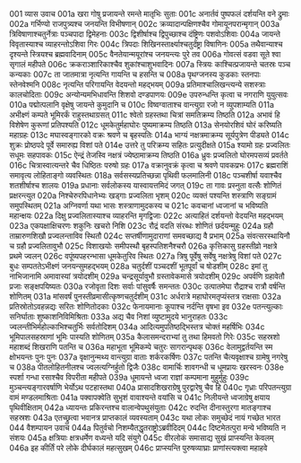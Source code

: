 001	व्यास उवाच
001a	खरा गोषु प्रजायन्ते रमन्ते मातृभिः सुताः
001c	अनार्तवं पुष्पफलं दर्शयन्ति वने द्रुमाः
002a	गर्भिण्यो राजपुत्र्यश्च जनयन्ति विभीषणान्
002c	क्रव्यादान्पक्षिणश्चैव गोमायूनपरान्मृगान्
003a	त्रिविषाणाश्चतुर्नेत्राः पञ्चपादा द्विमेहनाः
003c	द्विशीर्षाश्च द्विपुच्छाश्च दंष्ट्रिणः पशवोऽशिवाः
004a	जायन्ते विवृतास्याश्च व्याहरन्तोऽशिवा गिरः
004c	त्रिपदाः शिखिनस्तार्क्ष्याश्चतुर्दंष्ट्रा विषाणिनः
005a	तथैवान्याश्च दृश्यन्ते स्त्रियश्च ब्रह्मवादिनाम्
005c	वैनतेयान्मयूरांश्च जनयन्त्यः पुरे तव
006a	गोवत्सं वडवा सूते श्वा सृगालं महीपते
006c	क्रकराञ्शारिकाश्चैव शुकांश्चाशुभवादिनः
007a	स्त्रियः काश्चित्प्रजायन्ते चतस्रः पञ्च कन्यकाः
007c	ता जातमात्रा नृत्यन्ति गायन्ति च हसन्ति च
008a	पृथग्जनस्य कुडकाः स्तनपाः स्तेनवेश्मनि
008c	नृत्यन्ति परिगायन्ति वेदयन्तो महद्भयम्
009a	प्रतिमाश्चालिखन्त्यन्ये सशस्त्राः कालचोदिताः
009c	अन्योन्यमभिधावन्ति शिशवो दण्डपाणयः
009e	उपरुन्धन्ति कृत्वा च नगराणि युयुत्सवः
010a	पद्मोत्पलानि वृक्षेषु जायन्ते कुमुदानि च
010c	विष्वग्वाताश्च वान्त्युग्रा रजो न व्युपशाम्यति
011a	अभीक्ष्णं कम्पते भूमिरर्कं राहुस्तथाग्रसत्
011c	श्वेतो ग्रहस्तथा चित्रां समतिक्रम्य तिष्ठति
012a	अभावं हि विशेषेण कुरूणां प्रतिपश्यति
012c	धूमकेतुर्महाघोरः पुष्यमाक्रम्य तिष्ठति
013a	सेनयोरशिवं घोरं करिष्यति महाग्रहः
013c	मघास्वङ्गारको वक्रः श्रवणे च बृहस्पतिः
014a	भाग्यं नक्षत्रमाक्रम्य सूर्यपुत्रेण पीड्यते
014c	शुक्रः प्रोष्ठपदे पूर्वे समारुह्य विशां पते
014e	उत्तरे तु परिक्रम्य सहितः प्रत्युदीक्षते
015a	श्यामो ग्रहः प्रज्वलितः सधूमः सहपावकः
015c	ऐन्द्रं तेजस्वि नक्षत्रं ज्येष्ठामाक्रम्य तिष्ठति
016a	ध्रुवः प्रज्वलितो घोरमपसव्यं प्रवर्तते
016c	चित्रास्वात्यन्तरे चैव धिष्ठितः परुषो ग्रहः
017a	वक्रानुवक्रं कृत्वा च श्रवणे पावकप्रभः
017c	ब्रह्मराशिं समावृत्य लोहिताङ्गो व्यवस्थितः
018a	सर्वसस्यप्रतिच्छन्ना पृथिवी फलमालिनी
018c	पञ्चशीर्षा यवाश्चैव शतशीर्षाश्च शालयः
019a	प्रधानाः सर्वलोकस्य यास्वायत्तमिदं जगत्
019c	ता गावः प्रस्नुता वत्सैः शोणितं प्रक्षरन्त्युत
020a	निश्चेरुरपिधानेभ्यः खड्गाः प्रज्वलिता भृशम्
020c	व्यक्तं पश्यन्ति शस्त्राणि सङ्ग्रामं समुपस्थितम्
021a	अग्निवर्णा यथा भासः शस्त्राणामुदकस्य च
021c	कवचानां ध्वजानां च भविष्यति महान्क्षयः
022a	दिक्षु प्रज्वलितास्याश्च व्याहरन्ति मृगद्विजाः
022c	अत्याहितं दर्शयन्तो वेदयन्ति महद्भयम्
023a	एकपक्षाक्षिचरणः शकुनिः खचरो निशि
023c	रौद्रं वदति संरब्धः शोणितं छर्दयन्मुहुः
024a	ग्रहौ ताम्रारुणशिखौ प्रज्वलन्ताविव स्थितौ
024c	सप्तर्षीणामुदाराणां समवच्छाद्य वै प्रभाम्
025a	संवत्सरस्थायिनौ च ग्रहौ प्रज्वलितावुभौ
025c	विशाखयोः समीपस्थौ बृहस्पतिशनैश्चरौ
026a	कृत्तिकासु ग्रहस्तीव्रो नक्षत्रे प्रथमे ज्वलन्
026c	वपूंष्यपहरन्भासा धूमकेतुरिव स्थितः
027a	त्रिषु पूर्वेषु सर्वेषु नक्षत्रेषु विशां पते
027c	बुधः सम्पततेऽभीक्ष्णं जनयन्सुमहद्भयम्
028a	चतुर्दशीं पञ्चदशीं भूतपूर्वां च षोडशीम्
028c	इमां तु नाभिजानामि अमावास्यां त्रयोदशीम्
029a	चन्द्रसूर्यावुभौ ग्रस्तावेकमासे त्रयोदशीम्
029c	अपर्वणि ग्रहावेतौ प्रजाः सङ्क्षपयिष्यतः
030a	रजोवृता दिशः सर्वाः पांसुवर्षैः समन्ततः
030c	उत्पातमेघा रौद्राश्च रात्रौ वर्षन्ति शोणितम्
031a	मांसवर्षं पुनस्तीव्रमासीत्कृष्णचतुर्दशीम्
031c	अर्धरात्रे महाघोरमतृप्यंस्तत्र राक्षसाः
032a	प्रतिस्रोतोऽवहन्नद्यः सरितः शोणितोदकाः
032c	फेनायमानाः कूपाश्च नर्दन्ति वृषभा इव
032e	पतन्त्युल्काः सनिर्घाताः शुष्काशनिविमिश्रिताः
033a	अद्य चैव निशां व्युष्टामुदये भानुराहतः
033c	ज्वलन्तीभिर्महोल्काभिश्चतुर्भिः सर्वतोदिशम्
034a	आदित्यमुपतिष्ठद्भिस्तत्र चोक्तं महर्षिभिः
034c	भूमिपालसहस्राणां भूमिः पास्यति शोणितम्
035a	कैलासमन्दराभ्यां तु तथा हिमवतो गिरेः
035c	सहस्रशो महाशब्दं शिखराणि पतन्ति च
036a	महाभूता भूमिकम्पे चतुरः सागरान्पृथक्
036c	वेलामुद्वर्तयन्ति स्म क्षोभयन्तः पुनः पुनः
037a	वृक्षानुन्मथ्य वान्त्युग्रा वाताः शर्करकर्षिणः
037c	पतन्ति चैत्यवृक्षाश्च ग्रामेषु नगरेषु च
038a	पीतलोहितनीलश्च ज्वलत्यग्निर्हुतो द्विजैः
038c	वामार्चिः शावगन्धी च धूमप्रायः खरस्वनः
038e	स्पर्शा गन्धा रसाश्चैव विपरीता महीपते
039a	धूमायन्ते ध्वजा राज्ञां कम्पमाना मुहुर्मुहुः
039c	मुञ्चन्त्यङ्गारवर्षाणि भेर्योऽथ पटहास्तथा
040a	प्रासादशिखराग्रेषु पुरद्वारेषु चैव हि
040c	गृध्राः परिपतन्त्युग्रा वामं मण्डलमाश्रिताः
041a	पक्वापक्वेति सुभृशं वावाश्यन्ते वयांसि च
041c	निलीयन्ते ध्वजाग्रेषु क्षयाय पृथिवीक्षिताम्
042a	ध्यायन्तः प्रकिरन्तश्च वालान्वेपथुसंयुताः
042c	रुदन्ति दीनास्तुरगा मातङ्गाश्च सहस्रशः
043a	एतच्छ्रुत्वा भवानत्र प्राप्तकालं व्यवस्यताम्
043c	यथा लोकः समुच्छेदं नायं गच्छेत भारत
044	वैशम्पायन उवाच
044a	पितुर्वचो निशम्यैतद्धृतराष्ट्रोऽब्रवीदिदम्
044c	दिष्टमेतत्पुरा मन्ये भविष्यति न संशयः
045a	क्षत्रियाः क्षत्रधर्मेण वध्यन्ते यदि संयुगे
045c	वीरलोकं समासाद्य सुखं प्राप्स्यन्ति केवलम्
046a	इह कीर्तिं परे लोके दीर्घकालं महत्सुखम्
046c	प्राप्स्यन्ति पुरुषव्याघ्राः प्राणांस्त्यक्त्वा महाहवे

